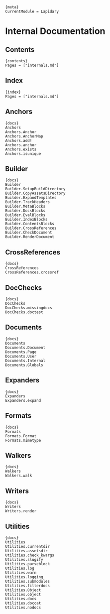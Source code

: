 
    {meta}
    CurrentModule = Lapidary

# Internal Documentation

## Contents

    {contents}
    Pages = ["internals.md"]

## Index

    {index}
    Pages = ["internals.md"]

## Anchors

    {docs}
    Anchors
    Anchors.Anchor
    Anchors.AnchorMap
    Anchors.add!
    Anchors.anchor
    Anchors.exists
    Anchors.isunique

## Builder

    {docs}
    Builder
    Builder.SetupBuildDirectory
    Builder.CopyAssetsDirectory
    Builder.ExpandTemplates
    Builder.TrackHeaders
    Builder.MetaBlocks
    Builder.DocsBlocks
    Builder.EvalBlocks
    Builder.IndexBlocks
    Builder.ContentsBlocks
    Builder.CrossReferences
    Builder.CheckDocument
    Builder.RenderDocument

## CrossReferences

    {docs}
    CrossReferences
    CrossReferences.crossref

## DocChecks

    {docs}
    DocChecks
    DocChecks.missingdocs
    DocChecks.doctest

## Documents

    {docs}
    Documents
    Documents.Document
    Documents.Page
    Documents.User
    Documents.Internal
    Documents.Globals

## Expanders

    {docs}
    Expanders
    Expanders.expand

## Formats

    {docs}
    Formats
    Formats.Format
    Formats.mimetype

## Walkers

    {docs}
    Walkers
    Walkers.walk

## Writers

    {docs}
    Writers
    Writers.render

## Utilities

    {docs}
    Utilities
    Utilities.currentdir
    Utilities.assetsdir
    Utilities.check_kwargs
    Utilities.slugify
    Utilities.parseblock
    Utilities.log
    Utilities.warn
    Utilities.logging
    Utilities.submodules
    Utilities.filterdocs
    Utilities.Object
    Utilities.object
    Utilities.docs
    Utilities.doccat
    Utilities.nodocs
